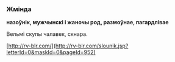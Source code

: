 ### Жмінда
**назоўнік, мужчынскі і жаночы род, размоўнае, пагардлівае**

Вельмі скупы чалавек, скнара.

<a rel="author">[http://rv-blr.com/](http://rv-blr.com/slounik.jsp?letterId=0&maskId=0&pageId=952)</a>

